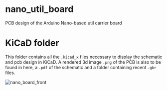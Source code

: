 # nano_util_board
PCB design of the Arduino Nano-based util carrier board

# KiCaD folder
This folder contains all the `.kicad_x` files necessary to display the schematic and pcb design in KiCaD.
A rendered 3d image `.png` of the PCB is also to be found in here, a `.pdf` of the schematic and a folder containing recent `.gbr` files.

![nano_board_front](https://user-images.githubusercontent.com/94974239/204262496-4b25507f-e211-4a3e-8b3b-be038ae567a3.png)
